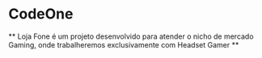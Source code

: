 # CodeOne

** Loja Fone é um projeto desenvolvido para atender o nicho de mercado Gaming, onde trabalheremos exclusivamente com Headset Gamer  **

